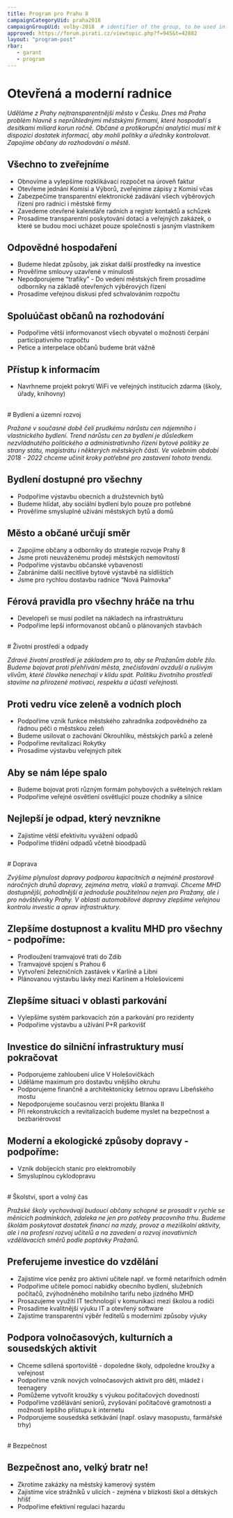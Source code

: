 ```yaml
---
title: Program pro Prahu 8
campaignCategoryUid: praha2018
campaignGroupUid: volby-2018  # identifier of the group, to be used in program point
approved: https://forum.pirati.cz/viewtopic.php?f=945&t=42882
layout: "program-post"
rbar: 
   - garant
   - program
---
```


# Otevřená a moderní radnice

*Uděláme z Prahy nejtransparentnější město v Česku. Dnes má Praha problém hlavně
s neprůhlednými městskými firmami, které hospodaří s desítkami miliard korun ročně.
Občané a protikorupční analytici musí mít k dispozici dostatek informací, aby mohli
politiky a úředníky kontrolovat. Zapojíme občany do rozhodování o městě.*


## Všechno to zveřejníme
- Obnovíme a vylepšíme rozklikávací rozpočet na úroveň faktur
- Otevřeme jednání Komisí a Výborů, zveřejníme zápisy z Komisí včas
- Zabezpečíme transparentní elektronické zadávání všech výběrových řízení pro radnici i městské firmy
- Zavedeme otevřené kalendáře radních a registr kontaktů a schůzek
- Prosadíme transparentní poskytování dotací a veřejných zakázek, o které se budou moci ucházet pouze společnosti s jasným vlastníkem

## Odpovědné hospodaření
- Budeme hledat způsoby, jak získat další prostředky na investice
- Prověříme smlouvy uzavřené v minulosti
- Nepodporujeme “trafiky” - Do vedení městských firem prosadíme odborníky na základě otevřených výběrových řízení
- Prosadíme veřejnou diskusi před schvalováním rozpočtu
## Spoluúčast občanů na rozhodování
- Podpoříme větší informovanost všech obyvatel o možnosti čerpání participativního rozpočtu
- Petice a interpelace občanů budeme brát vážně
## Přístup k informacím
- Navrhneme projekt pokrytí WiFi ve veřejných institucích zdarma (školy, úřady, knihovny)

<br>
# Bydlení a územní rozvoj

*Pražané v současné době čelí prudkému nárůstu cen nájemního i vlastnického bydlení. Trend nárůstu cen za bydlení je důsledkem nezvládnutého politického a administrativního řízení bytové politiky ze strany státu, magistrátu i některých městských částí. Ve volebním období 2018 - 2022 chceme učinit kroky potřebné pro zastavení tohoto trendu.*


## Bydlení dostupné pro všechny
- Podpoříme výstavbu obecních a družstevních bytů
- Budeme hlídat, aby sociální bydlení bylo pouze pro potřebné
- Prověříme smysluplné užívání městských bytů a domů

## Město a občané určují směr
- Zapojíme občany a odborníky do strategie rozvoje Prahy 8
- Jsme proti neuváženému prodeji městských nemovitostí
- Podpoříme výstavbu občanské vybavenosti
- Zabráníme další necitlivé bytové výstavbě na sídlištích
- Jsme pro rychlou dostavbu radnice “Nová Palmovka”

## Férová pravidla pro všechny hráče na trhu
- Developeři se musí podílet na nákladech na infrastrukturu
- Podpoříme lepší informovanost občanů o plánovaných stavbách

<br>
# Životní prostředí a odpady

*Zdravé životní prostředí je základem pro to, aby se Pražanům dobře žilo. Budeme
bojovat proti přehřívání města, znečisťování ovzduší a rušivým vlivům, které člověka
nenechají v klidu spát. Politiku životního prostředí stavíme na přirozené motivaci,
respektu a účasti veřejnosti.*

## Proti vedru více zeleně a vodních ploch
- Podpoříme vznik funkce městského zahradníka zodpovědného za řádnou péči o městskou zeleň
- Budeme usilovat o zachování Okrouhlíku, městských parků a zeleně
- Podpoříme revitalizaci Rokytky
- Prosadíme výstavbu veřejných pítek

## Aby se nám lépe spalo
- Budeme bojovat proti různým formám pohybových a světelných reklam
- Podpoříme veřejné osvětlení osvětlující pouze chodníky a silnice

## Nejlepší je odpad, který nevznikne
- Zajistíme větší efektivitu vyvážení odpadů
- Podpoříme třídění odpadů včetně bioodpadů

<br>
# Doprava

*Zvýšíme plynulost dopravy podporou kapacitních a nejméně prostorově náročných
druhů dopravy, zejména metra, vlaků a tramvají. Chceme MHD dostupnější,
pohodlnější a jednoduše použitelnou nejen pro Pražany, ale i pro návštěvníky Prahy.
V oblasti automobilové dopravy zlepšíme veřejnou kontrolu investic a oprav
infrastruktury.*

## Zlepšíme dostupnost a kvalitu MHD pro všechny - podpoříme:
- Prodloužení tramvajové trati do Zdib
- Tramvajové spojení s Prahou 6
- Vytvoření železničních zastávek v Karlíně a Libni
- Plánovanou výstavbu lávky mezi Karlínem a Holešovicemi

## Zlepšíme situaci v oblasti parkování
- Vylepšíme systém parkovacích zón a parkování pro rezidenty
- Podpoříme výstavbu a užívání P+R parkovišť

## Investice do silniční infrastruktury musí pokračovat
- Podporujeme zahloubení ulice V Holešovičkách
- Uděláme maximum pro dostavbu vnějšího okruhu
- Podporujeme finančně a architektonicky šetrnou opravu Libeňského mostu
- Nepodporujeme současnou verzi projektu Blanka II
- Při rekonstrukcích a revitalizacích budeme myslet na bezpečnost a bezbariérovost

## Moderní a ekologické způsoby dopravy - podpoříme:
- Vznik dobíjecích stanic pro elektromobily
- Smysluplnou cyklodopravu


<br>
# Školství, sport a volný čas

*Pražské školy vychovávají budoucí občany schopné se prosadit v rychle se měnících
podmínkách, zdaleka ne jen pro potřeby pracovního trhu. Budeme školám poskytovat
dostatek financí na mzdy, provoz a meziškolní aktivity, ale i na profesní rozvoj učitelů
a na zavedení a rozvoj inovativních vzdělávacích směrů podle poptávky Pražanů.*

## Preferujeme investice do vzdělání
- Zajistíme více peněz pro aktivní učitele např. ve formě netarifních odměn
- Podpoříme učitele pomocí nabídky obecního bydlení, služebních počítačů, zvýhodněného mobilního tarifu nebo jízdného MHD
- Prosazujeme využití IT technologií v komunikaci mezi školou a rodiči
- Prosadíme kvalitnější výuku IT a otevřený software
- Zajistíme transparentní výběr ředitelů s moderními způsoby výuky

## Podpora volnočasových, kulturních a sousedských aktivit
- Chceme sdílená sportoviště - dopoledne školy, odpoledne kroužky a veřejnost
- Podpoříme vznik nových volnočasových aktivit pro děti, mládež i teenagery
- Pomůžeme vytvořit kroužky s výukou počítačových dovedností
- Podpoříme vzdělávání seniorů, zvyšování počítačové gramotnosti a možnosti lepšího přístupu k internetu
- Podporujeme sousedská setkávání (např. oslavy masopustu, farmářské trhy)


<br>
# Bezpečnost 

## Bezpečnost ano, velký bratr ne!
- Zkrotíme zakázky na městský kamerový systém
- Zajistíme více strážníků v ulicích - zejména v blízkosti škol a dětských hřišť
- Podpoříme efektivní regulaci hazardu 

